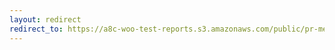 ```yaml
---
layout: redirect
redirect_to: https://a8c-woo-test-reports.s3.amazonaws.com/public/pr-merge/42021/e2e/index.html
---
```

